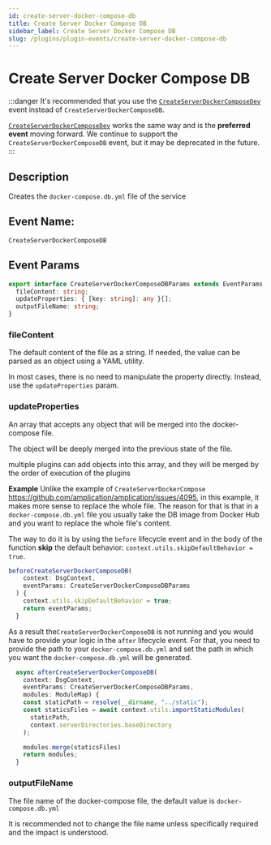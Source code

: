 ```yaml
---
id: create-server-docker-compose-db
title: Create Server Docker Compose DB
sidebar_label: Create Server Docker Compose DB
slug: /plugins/plugin-events/create-server-docker-compose-db
---
```


# Create Server Docker Compose DB

:::danger
It's recommended that you use the [`CreateServerDockerComposeDev`](/plugins/plugin-events/create-server-docker-compose-dev) event instead of `CreateServerDockerComposeDB`.

[`CreateServerDockerComposeDev`](/plugins/plugin-events/create-server-docker-compose-dev) works the same way and is the **preferred event** moving forward. We continue to support the `CreateServerDockerComposeDB` event, but it may be deprecated in the future.
:::

## Description

Creates the `docker-compose.db.yml` file of the service

## Event Name:

`CreateServerDockerComposeDB`

## Event Params

```ts
export interface CreateServerDockerComposeDBParams extends EventParams {
  fileContent: string;
  updateProperties: { [key: string]: any }[];
  outputFileName: string;
}
```

### fileContent

The default content of the file as a string. If needed, the value can be parsed as an object using a YAML utility.

In most cases, there is no need to manipulate the property directly. Instead, use the `updateProperties` param.

### updateProperties

An array that accepts any object that will be merged into the docker-compose file.

The object will be deeply merged into the previous state of the file.

multiple plugins can add objects into this array, and they will be merged by the order of execution of the plugins

**Example**
Unlike the example of `CreateServerDockerCompose` https://github.com/amplication/amplication/issues/4095, in this example, it makes more sense to replace the whole file. The reason for that is that in a `docker-compose.db.yml` file you usually take the DB image from Docker Hub and you want to replace the whole file's content.

The way to do it is by using the `before` lifecycle event and in the body of the function **skip** the default behavior:
`context.utils.skipDefaultBehavior = true`.

```ts
beforeCreateServerDockerComposeDB(
    context: DsgContext,
    eventParams: CreateServerDockerComposeDBParams
  ) {
    context.utils.skipDefaultBehavior = true;
    return eventParams;
  }
```

As a result the`CreateServerDockerComposeDB` is not running and you would have to provide your logic in the `after` lifecycle event.
For that, you need to provide the path to your `docker-compose.db.yml` and set the path in which you want the `docker-compose.db.yml` will be generated.

```ts
  async afterCreateServerDockerComposeDB(
    context: DsgContext,
    eventParams: CreateServerDockerComposeDBParams,
    modules: ModuleMap) {
    const staticPath = resolve(__dirname, "../static");
    const staticsFiles = await context.utils.importStaticModules(
      staticPath,
      context.serverDirectories.baseDirectory
    );

    modules.merge(staticsFiles)
    return modules;
  }
```

### outputFileName

The file name of the docker-compose file, the default value is `docker-compose.db.yml`

It is recommended not to change the file name unless specifically required and the impact is understood.
